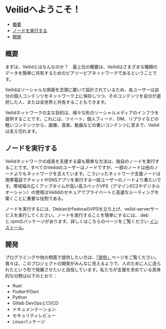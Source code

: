 # Veilidへようこそ！

- [概要](#概要)
- [ノードを実行する](#ノードを実行する)
- [開発](#開発)

## 概要

まずは、Veilidとはなんなのか？　最上位の概要は、Veilidはさまざまな種類のデータを簡単に共有するためのピアツーピアネットワークであるということです。

Veilidはソーシャルな側面を念頭に置いて設計されているため、各ユーザーは自分の個人コンテンツをネットワーク上に保存しつつ、そのコンテンツを自分が選択した人、または全世界と共有することもできます。

Veilidネットワークの主な目的は、様々な形のソーシャルメディアのインフラを提供することです。これには、ツイート、個人フィード、DM、リプライなどの軽いコンテンツから、画像、音楽、動画などの重いコンテンツに至まで、Veilidは支え切れます。

## ノードを実行する

Veilidネットワークの成長を支援する最も簡単な方法は、独自のノードを実行することです。すべてのVeilidのユーザーはノードですが、一部のノードは他のノードよりもネットワークを支えています。こういったネットワーク支援ノードは携帯電話でチャットやSNSアプリを実行する一般ユーザーのノードより重たいです。帯域幅の広くアップタイムが高い高スペックVPS（アマゾンEC2やデジタルオーシャン）の使用はVeilidのセキュアでプライベートと高速なルーティングを築くことに重要な役割である。

ノードを実行するには、DebianかFedoraのVPSを立ち上げ、veilid-serverサービスを実行してください。ノードを実行することを簡単にするには、.debと.rpmのパッケージがあります。詳しくはこちらのページをご覧ください [インストール](./INSTALL.md)。

## 開発

プログラミングや他の側面で提供したい方は、[「提供」](./CONTRIBUTING.md)ページをご覧ください。我々は、このプロジェクトの開発がみんなに見えるようで、人のために人に造られたという形で発展させたいと目指しています。私たちが支援を求めている具体的な分野は以下のとおり：

- Rust
- FlutterやDart
- Python
- Gitlab DevOpsとCI/CD
- ドキュメンテーション
- セキュリティレビュー
- Linuxパッケージ
